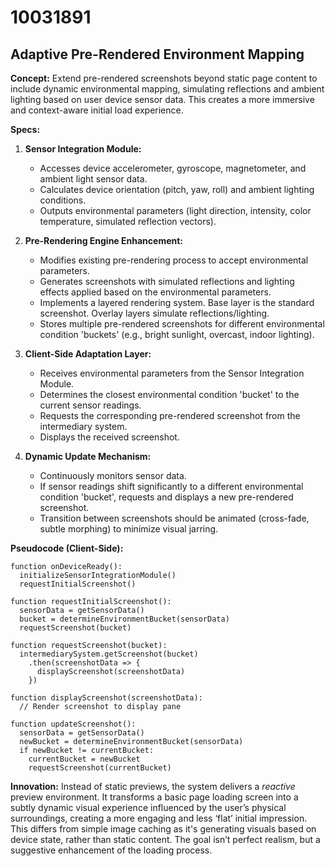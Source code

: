 # 10031891

## Adaptive Pre-Rendered Environment Mapping

**Concept:** Extend pre-rendered screenshots beyond static page content to include dynamic environmental mapping, simulating reflections and ambient lighting based on user device sensor data. This creates a more immersive and context-aware initial load experience.

**Specs:**

1.  **Sensor Integration Module:**
    *   Accesses device accelerometer, gyroscope, magnetometer, and ambient light sensor data.
    *   Calculates device orientation (pitch, yaw, roll) and ambient lighting conditions.
    *   Outputs environmental parameters (light direction, intensity, color temperature, simulated reflection vectors).

2.  **Pre-Rendering Engine Enhancement:**
    *   Modifies existing pre-rendering process to accept environmental parameters.
    *   Generates screenshots with simulated reflections and lighting effects applied based on the environmental parameters.
    *   Implements a layered rendering system. Base layer is the standard screenshot. Overlay layers simulate reflections/lighting.
    *   Stores multiple pre-rendered screenshots for different environmental condition 'buckets' (e.g., bright sunlight, overcast, indoor lighting).

3.  **Client-Side Adaptation Layer:**
    *   Receives environmental parameters from the Sensor Integration Module.
    *   Determines the closest environmental condition 'bucket' to the current sensor readings.
    *   Requests the corresponding pre-rendered screenshot from the intermediary system.
    *   Displays the received screenshot.

4.  **Dynamic Update Mechanism:**
    *   Continuously monitors sensor data.
    *   If sensor readings shift significantly to a different environmental condition 'bucket', requests and displays a new pre-rendered screenshot.
    *   Transition between screenshots should be animated (cross-fade, subtle morphing) to minimize visual jarring.

**Pseudocode (Client-Side):**

```
function onDeviceReady():
  initializeSensorIntegrationModule()
  requestInitialScreenshot()

function requestInitialScreenshot():
  sensorData = getSensorData()
  bucket = determineEnvironmentBucket(sensorData)
  requestScreenshot(bucket)

function requestScreenshot(bucket):
  intermediarySystem.getScreenshot(bucket)
    .then(screenshotData => {
      displayScreenshot(screenshotData)
    })

function displayScreenshot(screenshotData):
  // Render screenshot to display pane

function updateScreenshot():
  sensorData = getSensorData()
  newBucket = determineEnvironmentBucket(sensorData)
  if newBucket != currentBucket:
    currentBucket = newBucket
    requestScreenshot(currentBucket)
```

**Innovation:** Instead of static previews, the system delivers a *reactive* preview environment.  It transforms a basic page loading screen into a subtly dynamic visual experience influenced by the user’s physical surroundings, creating a more engaging and less ‘flat’ initial impression. This differs from simple image caching as it's generating visuals based on device state, rather than static content. The goal isn’t perfect realism, but a suggestive enhancement of the loading process.
